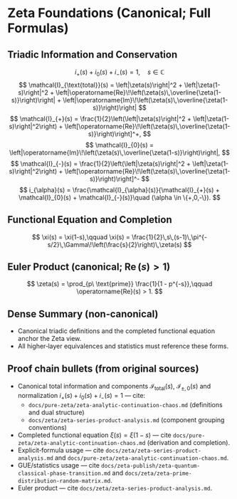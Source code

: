 # Zeta Foundations (Canonical; Full Formulas)

## Triadic Information and Conservation
$$
i_+(s) + i_0(s) + i_-(s) = 1, \quad s \in \mathbb{C}
$$
$$
\mathcal{I}_{\text{total}}(s) = \left|\zeta(s)\right|^2 + \left|\zeta(1-s)\right|^2 + \left|\operatorname{Re}\!\left(\zeta(s)\,\overline{\zeta(1-s)}\right)\right| + \left|\operatorname{Im}\!\left(\zeta(s)\,\overline{\zeta(1-s)}\right)\right|
$$
$$
\mathcal{I}_{+}(s) = \frac{1}{2}\left(\left|\zeta(s)\right|^2 + \left|\zeta(1-s)\right|^2\right) + \left[\operatorname{Re}\!\left(\zeta(s)\,\overline{\zeta(1-s)}\right)\right]^+,
$$
$$
\mathcal{I}_{0}(s) = \left|\operatorname{Im}\!\left(\zeta(s)\,\overline{\zeta(1-s)}\right)\right|,
$$
$$
\mathcal{I}_{-}(s) = \frac{1}{2}\left(\left|\zeta(s)\right|^2 + \left|\zeta(1-s)\right|^2\right) + \left[\operatorname{Re}\!\left(\zeta(s)\,\overline{\zeta(1-s)}\right)\right]^-
$$
$$
i_{\alpha}(s) = \frac{\mathcal{I}_{\alpha}(s)}{\mathcal{I}_{+}(s) + \mathcal{I}_{0}(s) + \mathcal{I}_{-}(s)}\quad (\alpha \in \{+,0,-\}).
$$

## Functional Equation and Completion
$$
\xi(s) = \xi(1-s),\qquad \xi(s) = \frac{1}{2}\,s\,(s-1)\,\pi^{-s/2}\,\Gamma\!\left(\frac{s}{2}\right)\,\zeta(s)
$$

## Euler Product (canonical; $\operatorname{Re}(s)>1$)
$$
\zeta(s) = \prod_{p\ \text{prime}} \frac{1}{1 - p^{-s}},\qquad \operatorname{Re}(s) > 1.
$$

## Dense Summary (non‑canonical)
- Canonical triadic definitions and the completed functional equation anchor the Zeta view.
- All higher‑layer equivalences and statistics must reference these forms.

## Proof chain bullets (from original sources)
- Canonical total information and components $\mathcal{I}_{\text{total}}(s),\ \mathcal{I}_{\pm,0}(s)$ and normalization $i_+(s)+i_0(s)+i_-(s)=1$ — cite:
  - `docs/pure-zeta/zeta-analytic-continuation-chaos.md` (definitions and dual structure)
  - `docs/zeta/zeta-series-product-analysis.md` (component grouping conventions)
- Completed functional equation $\xi(s)=\xi(1-s)$ — cite `docs/pure-zeta/zeta-analytic-continuation-chaos.md` (derivation and completion).
- Explicit‑formula usage — cite `docs/zeta/zeta-series-product-analysis.md` and `docs/pure-zeta/zeta-analytic-continuation-chaos.md`.
- GUE/statistics usage — cite `docs/zeta-publish/zeta-quantum-classical-phase-transition.md` and `docs/zeta/zeta-prime-distribution-random-matrix.md`.
- Euler product — cite `docs/zeta/zeta-series-product-analysis.md`.
